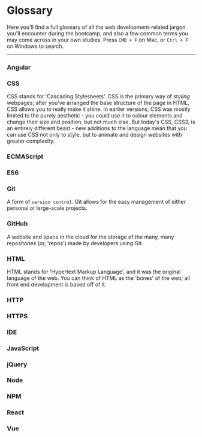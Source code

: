 # Glossary

Here you'll find a full glossary of all the web development-related jargon you'll encounter during the bootcamp, and also a few common terms you may come across in your own studies. Press `CMD + F` on Mac, or `Ctrl + F` on Windows to search.

---

### Angular

### CSS
  CSS stands for 'Cascading Stylesheets'. CSS is the primary way of _styling_ webpages; after you've arranged the base structure of the page in HTML, CSS allows you to really make it shine. In earlier versions, CSS was mostly limited to the purely aesthetic - you could use it to colour elements and change their size and position, but not much else. But today's CSS, CSS3, is an entirely different beast - new additions to the language mean that you can use CSS not only to style, but to animate and design websites with greater complexity.

### ECMAScript

### ES6

### Git
  A form of `version control`. Git allows for the easy management of either personal or large-scale projects.

### GitHub

  A website and space in the cloud for the storage of the many, many repositories (or, 'repos') made by developers using Git.

### HTML
  HTML stands for 'Hypertext Markup Language', and it was the original language of the web. You can think of HTML as the 'bones' of the web; all front end development is based off of it.

### HTTP

### HTTPS

### IDE

### JavaScript

### jQuery

### Node

### NPM

### React

### Vue